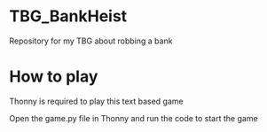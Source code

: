 # TBG_BankHeist
Repository for my TBG about robbing a bank

# How to play
Thonny is required to play this text based game

Open the game.py file in Thonny and run the code to start the game
